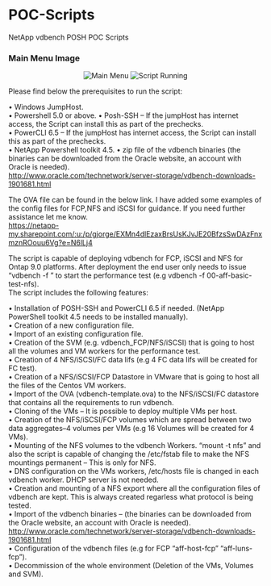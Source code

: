 # POC-Scripts  
NetApp vdbench POSH POC Scripts  

### Main Menu Image
<p align="center">
  <img src="https://github.com/jorgeedugona/POC-Scripts/blob/readme-edits/Images/MainMenu.JPG?raw=true" alt="Main Menu"/> <img src="https://github.com/jorgeedugona/POC-Scripts/blob/readme-edits/Images/ScriptRunning.JPG?raw=true" alt="Script Running"/>
</p>

Please find below the prerequisites to run the script:  

•	Windows JumpHost.  
•	Powershell 5.0 or above.
•	Posh-SSH – If the jumpHost has internet access, the Script can install this as part of the prechecks.     
•	PowerCLI 6.5 – If the jumpHost has internet access, the Script can install this as part of the prechecks.    
•	NetApp Powershell toolkit 4.5.
• zip file of the vdbench binaries (the binaries can be downloaded from the Oracle website, an account with Oracle is needed).   
http://www.oracle.com/technetwork/server-storage/vdbench-downloads-1901681.html  


The OVA file can be found in the below link. I have added some examples of the config files for FCP,NFS and iSCSI for guidance. If you need further assistance let me know.  
https://netapp-my.sharepoint.com/:u:/p/gjorge/EXMn4dlEzaxBrsUsKJvJE20BfzsSwDAzFnxmznROouu6Vg?e=N6lLj4  

The script is capable of deploying vdbench for FCP, iSCSI and NFS for Ontap 9.0 platforms. After deployment the end user only needs to issue “vdbench -f <workload definitions>” to start the performance test (e.g vdbench -f 00-aff-basic-test-nfs).  
The script includes the following features:  

• Installation of POSH-SSH and PowerCLI 6.5 if needed. (NetApp PowerShell toolkit 4.5 needs to be installed manually).  
• Creation of a new configuration file.  
• Import of an existing configuration file.  
•	Creation of the SVM (e.g. vdbench_FCP/NFS/iSCSI) that is going to host all the volumes and VM workers for the performance test.  
•	Creation of 4 NFS/iSCSI/FC data lifs (e.g 4 FC data lifs will be created for FC test).  
•	Creation of a NFS/iSCSI/FCP Datastore in VMware that is going to host all the files of the Centos VM workers.  
•	Import of the OVA (vdbench-template.ova) to the NFS/iSCSI/FC datastore that contains all the requirements to run vdbench.  
•	Cloning of the VMs – It is possible to deploy multiple VMs per host.  
•	Creation of the NFS/iSCSI/FCP volumes which are spread between two data aggregates–4 volumes per VMs (e.g 16 Volumes will be created for 4 VMs).  
•	Mounting of the NFS volumes to the vdbench Workers. “mount -t nfs” and also the script is capable of changing the /etc/fstab file to make the NFS mountings permanent – This is only for NFS.  
•	DNS configuration on the VMs workers, /etc/hosts file is changed in each vdbench worker. DHCP server is not needed.  
•	Creation and mounting of a NFS export where all the configuration files of vdbench are kept. This is always created regarless what protocol is being tested.  
•	Import of the vdbench binaries – (the binaries can be downloaded from the Oracle website, an account with Oracle is needed).  
http://www.oracle.com/technetwork/server-storage/vdbench-downloads-1901681.html  
•	Configuration of the vdbench files (e.g for FCP  “aff-host-fcp” “aff-luns-fcp”).  
•	Decommission of the whole environment (Deletion of the VMs, Volumes and SVM).  
